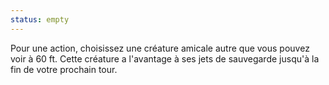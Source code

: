 ```yaml
---
status: empty
---
```

Pour une action, choisissez une créature amicale autre que vous pouvez voir à 60 ft. Cette créature a l'avantage à ses jets de sauvegarde jusqu'à la fin de votre prochain tour.
